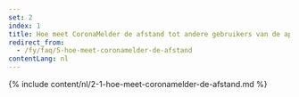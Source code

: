```yaml
---
set: 2
index: 1
title: Hoe meet CoronaMelder de afstand tot andere gebruikers van de app?
redirect_from: 
  - /fy/faq/5-hoe-meet-coronamelder-de-afstand
contentLang: nl
---
```

{% include content/nl/2-1-hoe-meet-coronamelder-de-afstand.md %}
